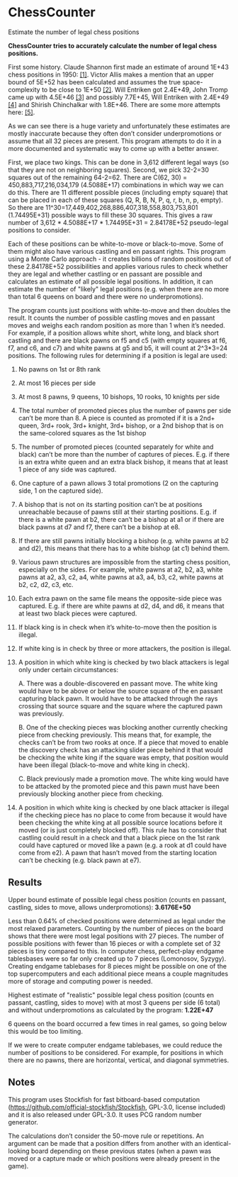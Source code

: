 # ChessCounter
Estimate the number of legal chess positions

**ChessCounter tries to accurately calculate the number of legal chess positions.**

First some history. Claude Shannon first made an estimate of around 1E+43 chess positions in 1950: [[1]](https://vision.unipv.it/IA1/ProgrammingaComputerforPlayingChess.pdf). Victor Allis makes a mention that an upper bound of 5E+52 has been calculated and assumes the true space-complexity to be close to 1E+50 [[2]](https://www.dphu.org/uploads/attachements/books/books_3721_0.pdf). Will Entriken got 2.4E+49, John Tromp came up with 4.5E+46  [[3]](https://tromp.github.io/chess/chess.html) and possibly 7.7E+45, Will Entriken with 2.4E+49 [[4]](https://groups.google.com/g/rec.games.chess.computer/c/vmvI0ePH2kI) and Shirish Chinchalkar with 1.8E+46. There are some more attempts here: [[5]](https://codegolf.stackexchange.com/questions/19397/smallest-chess-board-compression). 

As we can see there is a huge variety and unfortunately these estimates are mostly inaccurate because they often don’t consider underpromotions or assume that all 32 pieces are present. This program attempts to do it in a more documented and systematic way to come up with a better answer.

First, we place two kings. This can be done in 3,612 different legal ways (so that they are not on neighboring squares). Second, we pick 32-2=30 squares out of the remaining 64-2=62. There are C(62, 30) = 450,883,717,216,034,179 (4.5088E+17) combinations in which way we can do this. There are 11 different possible pieces (including empty square) that can be placed in each of these squares (Q, R, B, N, P, q, r, b, n, p, empty). So there are 11^30=17,449,402,268,886,407,318,558,803,753,801 (1.74495E+31) possible ways to fill these 30 squares. This gives a raw number of 3,612 * 4.5088E+17 * 1.74495E+31 = 2.84178E+52 pseudo-legal positions to consider.

Each of these positions can be white-to-move or black-to-move. Some of them might also have various castling and en passant rights. This program using a Monte Carlo approach - it creates billions of random positions out of these 2.84178E+52 possibilities and applies various rules to check whether they are legal and whether castling or en passant are possible and calculates an estimate of all possible legal positions. In addition, it can estimate the number of "likely" legal positions (e.g. when there are no more than total 6 queens on board and there were no underpromotions).

The program counts just positions with white-to-move and then doubles the result. It counts the number of possible castling moves and en passant moves and weighs each random position as more than 1 when it’s needed. For example, if a position allows white short, white long, and black short castling and there are black pawns on f5 and c5 (with empty squares at f6, f7, and c6, and c7) and white pawns at g5 and b5, it will count at 2^3*3=24 positions.
The following rules for determining if a position is legal are used:

1. No pawns on 1st or 8th rank
2. At most 16 pieces per side

3. At most 8 pawns, 9 queens, 10 bishops, 10 rooks, 10 knights per side

4. The total number of promoted pieces plus the number of pawns per side can’t be more than 8. A piece is counted as promoted if it is a 2nd+ queen, 3rd+ rook, 3rd+ knight, 3rd+ bishop, or a 2nd bishop that is on the same-colored squares as the 1st bishop

5. The number of promoted pieces (counted separately for white and black) can’t be more than the number of captures of pieces. E.g. if there is an extra white queen and an extra black bishop, it means that at least 1 piece of any side was captured.

6. One capture of a pawn allows 3 total promotions (2 on the capturing side, 1 on the captured side). 

7. A bishop that is not on its starting position can’t be at positions unreachable because of pawns still at their starting positions. E.g. if there is a white pawn at b2, there can’t be a bishop at a1 or if there are black pawns at d7 and f7, there can’t be a bishop at e8.

8. If there are still pawns initially blocking a bishop (e.g. white pawns at b2 and d2), this means that there has to a white bishop (at c1) behind them.

9. Various pawn structures are impossible from the starting chess position, especially on the sides. For example, white pawns at a2, b2, a3, white pawns at a2, a3, c2, a4, white pawns at a3, a4, b3, c2, white pawns at b2, c2, d2, c3, etc.

10. Each extra pawn on the same file means the opposite-side piece was captured. E.g. if there are white pawns at d2, d4, and d6, it means that at least two black pieces were captured.

11. If black king is in check when it’s white-to-move then the position is illegal.

12. If white king is in check by three or more attackers, the position is illegal.

13. A position in which white king is checked by two black attackers is legal only under certain circumstances:

     A. There was a double-discovered en passant move. The white king would have to be above or below the source square of the en passant capturing black pawn. It would have to be attacked through the rays crossing that source square and the square where the captured pawn was previously.

     B. One of the checking pieces was blocking another currently checking piece from checking previously. This means that, for example, the checks can’t be from two rooks at once. If a piece that moved to enable the discovery check has an attacking slider piece behind it that would be checking the white king if the square was empty, that position would have been illegal (black-to-move and white king in check).

     C. Black previously made a promotion move. The white king would have to be attacked by the promoted piece and this pawn must have been previously blocking another piece from checking.

14. A position in which white king is checked by one black attacker is illegal if the checking piece has no place to come from because it would have been checking the white king at all possible source locations before it moved (or is just completely blocked off). This rule has to consider that castling could result in a check and that a black piece on the 1st rank could have captured or moved like a pawn (e.g. a rook at d1 could have come from e2). A pawn that hasn’t moved from the starting location can’t be checking (e.g. black pawn at e7).


## Results

Upper bound estimate of possible legal chess position (counts en passant, castling, sides to move, allows underpromotions): **3.6176E+50**

Less than 0.64% of checked positions were determined as legal under the most relaxed parameters. Counting by the number of pieces on the board shows that there were most legal positions with 27 pieces. The number of possible positions with fewer than 16 pieces or with a complete set of 32 pieces is tiny compared to this. In computer chess, perfect-play endgame tablesbases were so far only created up to 7 pieces (Lomonosov, Syzygy). Creating endgame tablebases for 8 pieces might be possible on one of the top supercomputers and each additional piece means a couple magnitudes more of storage and computing power is needed.

Highest estimate of "realistic" possible legal chess position (counts en passant, castling, sides to move) with at most 3 queens per side (6 total) and without underpromotions as calculated by the program: **1.22E+47**

6 queens on the board occurred a few times in real games, so going below this would be too limiting.

If we were to create computer endgame tablebases, we could reduce the number of positions to be considered. For example, for positions in which there are no pawns, there are horizontal, vertical, and diagonal symmetries. 

## Notes

This program uses Stockfish for fast bitboard-based computation (https://github.com/official-stockfish/Stockfish, GPL-3.0, license included) and it is also released under GPL-3.0. It uses PCG random number generator.

The calculations don’t consider the 50-move rule or repetitions. An argument can be made that a position differs from another with an identical-looking board depending on these previous states (when a pawn was moved or a capture made or which positions were already present in the game).

